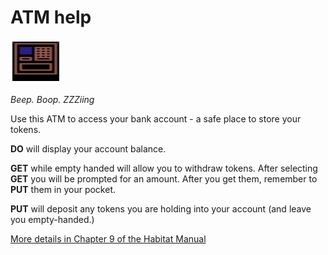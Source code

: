 # ATM help

![](https://raw.githubusercontent.com/frandallfarmer/neohabitat-doc/master/docs/images/atm.png "ATM")

*Beep. Boop. ZZZiing*

Use this ATM to access your bank account - a safe place to store your tokens.

**DO** will display your account balance.

**GET** while empty handed will allow you to withdraw tokens. After selecting **GET** you will be prompted for an amount. After you get them, remember to **PUT** them in your pocket.

**PUT** will deposit any tokens you are holding into your account (and leave you empty-handed.)

[More details in Chapter 9 of the Habitat Manual](https://frandallfarmer.github.io/neohabitat-doc/docs//Avatar%20Handbook.html#CHAP9)